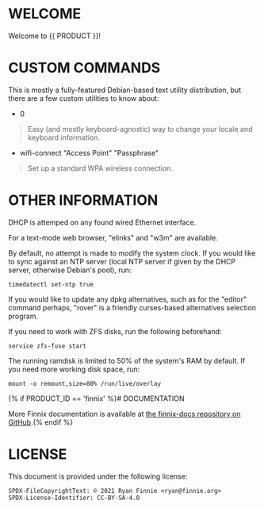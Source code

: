 # WELCOME

Welcome to {{ PRODUCT }}!

# CUSTOM COMMANDS

This is mostly a fully-featured Debian-based text utility distribution, but
there are a few custom utilities to know about:

- 0

> Easy (and mostly keyboard-agnostic) way to change your locale and keyboard
> information.

- wifi-connect "Access Point" "Passphrase"

> Set up a standard WPA wireless connection.

# OTHER INFORMATION

DHCP is attemped on any found wired Ethernet interface.

For a text-mode web browser, "elinks" and "w3m" are available.

By default, no attempt is made to modify the system clock. If you would like to
sync against an NTP server (local NTP server if given by the DHCP server,
otherwise Debian's pool), run:

    timedatectl set-ntp true

If you would like to update any dpkg alternatives, such as for the "editor"
command perhaps, "rover" is a friendly curses-based alternatives selection
program.

If you need to work with ZFS disks, run the following beforehand:

    service zfs-fuse start

The running ramdisk is limited to 50% of the system's RAM by default. If you
need more working disk space, run:

    mount -o remount,size=80% /run/live/overlay

{% if PRODUCT_ID == 'finnix' %}# DOCUMENTATION

More Finnix documentation is available at [the finnix-docs repository on
GitHub](https://github.com/finnix/finnix-docs).{% endif %}

# LICENSE

This document is provided under the following license:

    SPDX-FileCopyrightText: © 2021 Ryan Finnie <ryan@finnie.org>
    SPDX-License-Identifier: CC-BY-SA-4.0
